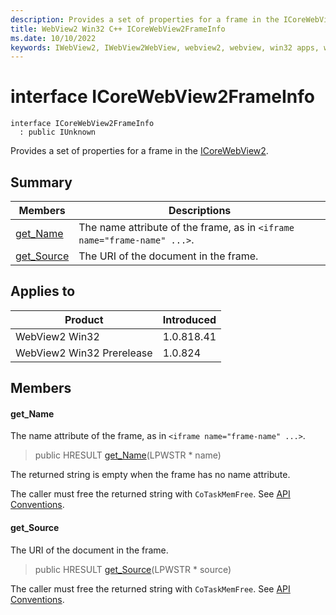 ```yaml
---
description: Provides a set of properties for a frame in the ICoreWebView2.
title: WebView2 Win32 C++ ICoreWebView2FrameInfo
ms.date: 10/10/2022
keywords: IWebView2, IWebView2WebView, webview2, webview, win32 apps, win32, edge, ICoreWebView2, ICoreWebView2Controller, browser control, edge html, ICoreWebView2FrameInfo
---
```


# interface ICoreWebView2FrameInfo

```
interface ICoreWebView2FrameInfo
  : public IUnknown
```

Provides a set of properties for a frame in the [ICoreWebView2](icorewebview2.md).

## Summary

 Members                        | Descriptions
--------------------------------|---------------------------------------------
[get_Name](#get_name) | The name attribute of the frame, as in `<iframe name="frame-name" ...>`.
[get_Source](#get_source) | The URI of the document in the frame.

## Applies to

Product                         | Introduced
--------------------------------|---------------------------------------------
WebView2 Win32            |    1.0.818.41
WebView2 Win32 Prerelease |    1.0.824

## Members

#### get_Name

The name attribute of the frame, as in `<iframe name="frame-name" ...>`.

> public HRESULT [get_Name](#get_name)(LPWSTR * name)

The returned string is empty when the frame has no name attribute.

The caller must free the returned string with `CoTaskMemFree`. See [API Conventions](/microsoft-edge/webview2/concepts/win32-api-conventions#strings).

#### get_Source

The URI of the document in the frame.

> public HRESULT [get_Source](#get_source)(LPWSTR * source)

The caller must free the returned string with `CoTaskMemFree`. See [API Conventions](/microsoft-edge/webview2/concepts/win32-api-conventions#strings).

